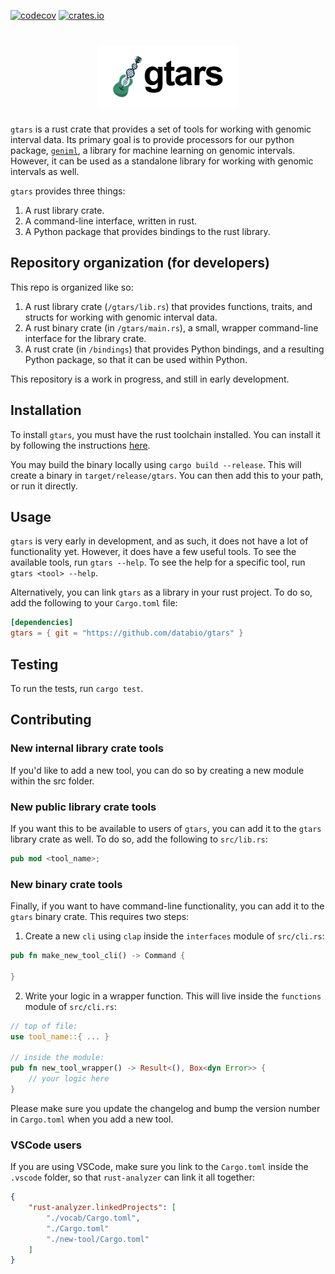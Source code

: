 [![codecov](https://codecov.io/gh/databio/gtars/branch/master/graph/badge.svg)](https://codecov.io/gh/databio/gtars)
[![crates.io](https://img.shields.io/crates/v/gtars?&logo=rust)](https://crates.io/crates/gtars)

<h1 align="center">
<img src="gtars/docs/gtars_logo_new_with_words.png" alt="gtars logo" height="100px">
</h1>

`gtars` is a rust crate that provides a set of tools for working with genomic interval data. Its primary goal is to provide processors for our python package, [`geniml`](https:github.com/databio/geniml), a library for machine learning on genomic intervals. However, it can be used as a standalone library for working with genomic intervals as well.

`gtars` provides three things:

1. A rust library crate.
2. A command-line interface, written in rust.
3. A Python package that provides bindings to the rust library.

## Repository organization (for developers)

This repo is organized like so:

1. A rust library crate (`/gtars/lib.rs`) that provides functions, traits, and structs for working with genomic interval data.
2. A rust binary crate (in `/gtars/main.rs`), a small, wrapper command-line interface for the library crate.
3. A rust crate (in `/bindings`) that provides Python bindings, and a resulting Python package, so that it can be used within Python.

This repository is a work in progress, and still in early development.

## Installation
To install `gtars`, you must have the rust toolchain installed. You can install it by following the instructions [here](https://www.rust-lang.org/tools/install).

You may build the binary locally using `cargo build --release`. This will create a binary in `target/release/gtars`. You can then add this to your path, or run it directly.

## Usage
`gtars` is very early in development, and as such, it does not have a lot of functionality yet. However, it does have a few useful tools. To see the available tools, run `gtars --help`. To see the help for a specific tool, run `gtars <tool> --help`.

Alternatively, you can link `gtars` as a library in your rust project. To do so, add the following to your `Cargo.toml` file:
```toml
[dependencies]
gtars = { git = "https://github.com/databio/gtars" }
```

## Testing
To run the tests, run `cargo test`.

## Contributing
### New internal library crate tools
If you'd like to add a new tool, you can do so by creating a new module within the src folder.

### New public library crate tools
If you want this to be available to users of `gtars`, you can add it to the `gtars` library crate as well. To do so, add the following to `src/lib.rs`:
```rust
pub mod <tool_name>;
```

### New binary crate tools
Finally, if you want to have command-line functionality, you can add it to the `gtars` binary crate. This requires two steps:
1. Create a new `cli` using `clap` inside the `interfaces` module of `src/cli.rs`:
```rust
pub fn make_new_tool_cli() -> Command {

}
```

2. Write your logic in a wrapper function. This will live inside the `functions` module of `src/cli.rs`:
```rust
// top of file:
use tool_name::{ ... }

// inside the module:
pub fn new_tool_wrapper() -> Result<(), Box<dyn Error>> {
    // your logic here
}
```

Please make sure you update the changelog and bump the version number in `Cargo.toml` when you add a new tool.

### VSCode users
If you are using VSCode, make sure you link to the `Cargo.toml` inside the `.vscode` folder, so that `rust-analyzer` can link it all together:
```json
{
    "rust-analyzer.linkedProjects": [
        "./vocab/Cargo.toml",
        "./Cargo.toml"
        "./new-tool/Cargo.toml"
    ]
}
```